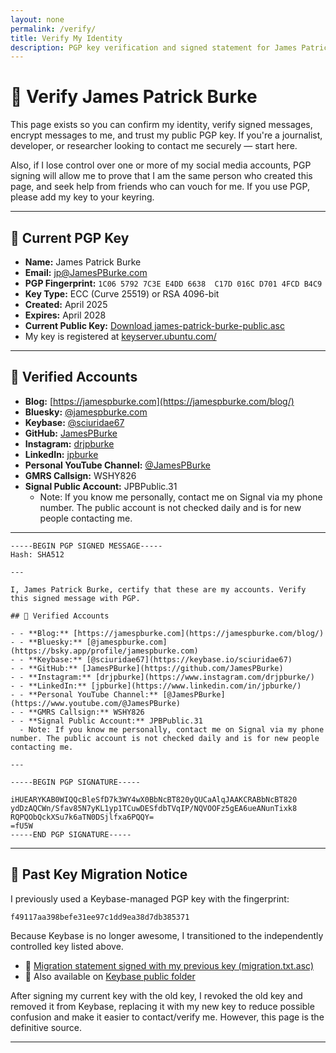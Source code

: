 ```yaml
---
layout: none
permalink: /verify/
title: Verify My Identity
description: PGP key verification and signed statement for James Patrick Burke.
---
```

# 🔐 Verify James Patrick Burke

This page exists so you can confirm my identity, verify signed messages, encrypt messages to me, and trust my public PGP key. If you're a journalist, developer, or researcher looking to contact me securely — start here.

Also, if I lose control over one or more of my social media accounts, PGP signing will allow me to prove that I am the same person who created this page,
and seek help from friends who can vouch for me. If you use PGP, please add my key to your keyring.


---

## 🧾 Current PGP Key

- **Name:** James Patrick Burke
- **Email:** jp@JamesPBurke.com
- **PGP Fingerprint:**
  `1C06 5792 7C3E E4DD 6638  C17D 016C D701 4FCD B4C9`
- **Key Type:** ECC (Curve 25519) or RSA 4096-bit
- **Created:** April 2025
- **Expires:** April 2028
- **Current Public Key:** [Download james-patrick-burke-public.asc](/verify/james-patrick-burke-public.asc)
- My key is registered at [keyserver.ubuntu.com/](https://keyserver.ubuntu.com/)

---

## 🔗 Verified Accounts

- **Blog:** [https://jamespburke.com](https://jamespburke.com/blog/)
- **Bluesky:** [@jamespburke.com](https://bsky.app/profile/jamespburke.com)
- **Keybase:** [@sciuridae67](https://keybase.io/sciuridae67)
- **GitHub:** [JamesPBurke](https://github.com/JamesPBurke)
- **Instagram:** [drjpburke](https://www.instagram.com/drjpburke/)
- **LinkedIn:** [jpburke](https://www.linkedin.com/in/jpburke/)
- **Personal YouTube Channel:** [@JamesPBurke](https://www.youtube.com/@JamesPBurke)
- **GMRS Callsign:** WSHY826
- **Signal Public Account:** JPBPublic.31
  - Note: If you know me personally, contact me on Signal via my phone number. The public account is not checked daily and is for new people contacting me.

---
```
-----BEGIN PGP SIGNED MESSAGE-----
Hash: SHA512

---

I, James Patrick Burke, certify that these are my accounts. Verify this signed message with PGP.

## 🔗 Verified Accounts

- - **Blog:** [https://jamespburke.com](https://jamespburke.com/blog/)
- - **Bluesky:** [@jamespburke.com](https://bsky.app/profile/jamespburke.com)
- - **Keybase:** [@sciuridae67](https://keybase.io/sciuridae67)
- - **GitHub:** [JamesPBurke](https://github.com/JamesPBurke)
- - **Instagram:** [drjpburke](https://www.instagram.com/drjpburke/)
- - **LinkedIn:** [jpburke](https://www.linkedin.com/in/jpburke/)
- - **Personal YouTube Channel:** [@JamesPBurke](https://www.youtube.com/@JamesPBurke)
- - **GMRS Callsign:** WSHY826
- - **Signal Public Account:** JPBPublic.31
  - Note: If you know me personally, contact me on Signal via my phone number. The public account is not checked daily and is for new people contacting me.

---

-----BEGIN PGP SIGNATURE-----

iHUEARYKAB0WIQQcBleSfD7k3WY4wX0BbNcBT820yQUCaAlqJAAKCRABbNcBT820
ydDzAQCWn/Sfav85N7yKL1yp1TCuwDESfdbTVqIP/NQVOOFz5gEA6ueANunTixk8
RQPQObQckXSu7k6aTN0DSjlfxa6PQQY=
=fU5W
-----END PGP SIGNATURE-----
```
---

## 📜 Past Key Migration Notice

I previously used a Keybase-managed PGP key with the fingerprint:

`f49117aa398befe31ee97c1dd9ea38d7db385371`

Because Keybase is no longer awesome, I transitioned to the independently controlled key listed above.

- 📄 [Migration statement signed with my previous key (migration.txt.asc)](/verify/migration.txt.asc)
- 🔗 Also available on [Keybase public folder](keybase://public/sciuridae67/migration.txt.asc)

After signing my current key with the old key, I revoked the old key and removed it from Keybase, replacing it with my new key to reduce possible confusion and make it easier to contact/verify me. However, this page is the definitive source.

---
